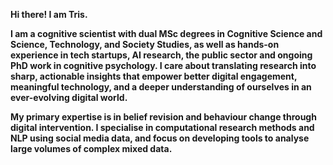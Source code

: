 <b class="text-xxs font-normal">Hi there! I am Tris. 

I am a cognitive scientist with dual MSc degrees in Cognitive Science and Science, Technology, and Society Studies, as well as hands-on experience in tech startups, AI research, the public sector and ongoing PhD work in cognitive psychology. I care about translating research into sharp, actionable insights that empower better digital engagement, meaningful technology, and a deeper understanding of ourselves in an ever-evolving digital world. 

My primary expertise is in belief revision and behaviour change through digital intervention. I specialise in computational research methods and NLP using social media data, and focus on developing tools to analyse large volumes of complex mixed data.</b> 
